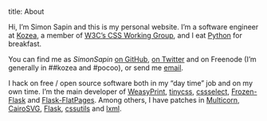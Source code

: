 title: About

Hi, I’m Simon Sapin and this is my personal website. I’m a software engineer at
[Kozea](http://kozea.fr), a member of [W3C’s CSS Working Group](
http://www.w3.org/Style/CSS/),
and I eat [Python](http://python.org/) for breakfast.

You can find me as *SimonSapin* [on GitHub](https://github.com/SimonSapin),
[on Twitter](https://twitter.com/SimonSapin)
and on Freenode (I’m generally in ##kozea and #pocoo), or send me
<a href="&#109;&#97;&#105;&#108;&#116;&#111;&#58;simon&#64;exyr.org">email</a>.

I hack on free / open source software both in my “day time” job and on my
own time.
I’m the main developer of
[WeasyPrint](http://weasyprint.org),
[tinycss](http://packages.python.org/tinycss/),
[cssselect](http://packages.python.org/cssselect/),
[Frozen-Flask](http://packages.pyton.org/Frozen-Flask/) and
[Flask-FlatPages](http://packages.python.org/Flask-FlatPages/).
Among others, I have patches in
[Multicorn](http://multicorn.org/),
[CairoSVG](http://cairosvg.org/),
[Flask](http://flask.pocoo.org/),
[cssutils](http://packages.python.org/cssutils/) and
[lxml](http://lxml.de/).
